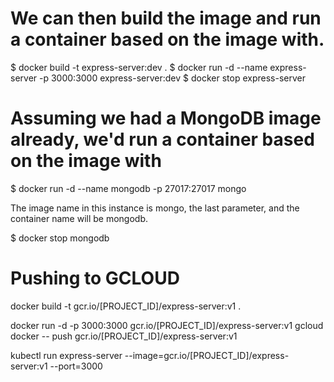 # We can then build the image and run a container based on the image with.

$ docker build -t express-server:dev .
$ docker run -d --name express-server -p 3000:3000 express-server:dev
$ docker stop express-server

# Assuming we had a MongoDB image already, we'd run a container based on the image with
$ docker run -d --name mongodb -p 27017:27017 mongo

The image name in this instance is mongo, the last parameter, and the container name will be mongodb.

$ docker stop mongodb

# Pushing to GCLOUD

docker build -t gcr.io/[PROJECT_ID]/express-server:v1 .

docker run -d -p 3000:3000 gcr.io/[PROJECT_ID]/express-server:v1
gcloud docker -- push gcr.io/[PROJECT_ID]/express-server:v1

kubectl run express-server --image=gcr.io/[PROJECT_ID]/express-server:v1 --port=3000
